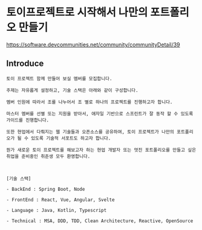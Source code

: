 # 토이프로젝트로 시작해서 나만의 포트폴리오 만들기
https://software.devcommunities.net/community/communityDetail/39

## Introduce
```
토이 프로젝트 함께 만들어 보실 멤버를 모집합니다.

주제는 자유롭게 설정하고, 기술 스택은 아래와 같이 구성합니다.

멤버 인원에 따라서 조를 나누어서 조 별로 하나의 프로젝트를 진행하고자 합니다.

마스터 멤버를 선별 또는 지원을 받아서, 애자일 기반으로 스프린트가 잘 동작 할 수 있도록 가이드를 진행합니다.

또한 현업에서 다뤄지는 웹 기술들과 오픈소스를 공유하여, 토이 프로젝트가 나만의 포트폴리오가 될 수 있도록 기술적 서포트도 하고자 합니다.

뭔가 새로운 토이 프로젝트를 해보고자 하는 현업 개발자 또는 멋진 포트폴리오를 만들고 싶은 취업을 준비중인 취준생 모두 환영합니다.



[기술 스택]

- BackEnd : Spring Boot, Node

- FrontEnd : React, Vue, Angular, Svelte

- Language : Java, Kotlin, Typescript

- Technical : MSA, DDD, TDD, Clean Architecture, Reactive, OpenSource 
```
